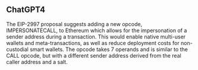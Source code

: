 ## ChatGPT4

The EIP-2997 proposal suggests adding a new opcode, IMPERSONATECALL, to Ethereum which allows for the impersonation of a sender address during a transaction. This would enable native multi-user wallets and meta-transactions, as well as reduce deployment costs for non-custodial smart wallets. The opcode takes 7 operands and is similar to the CALL opcode, but with a different sender address derived from the real caller address and a salt.
